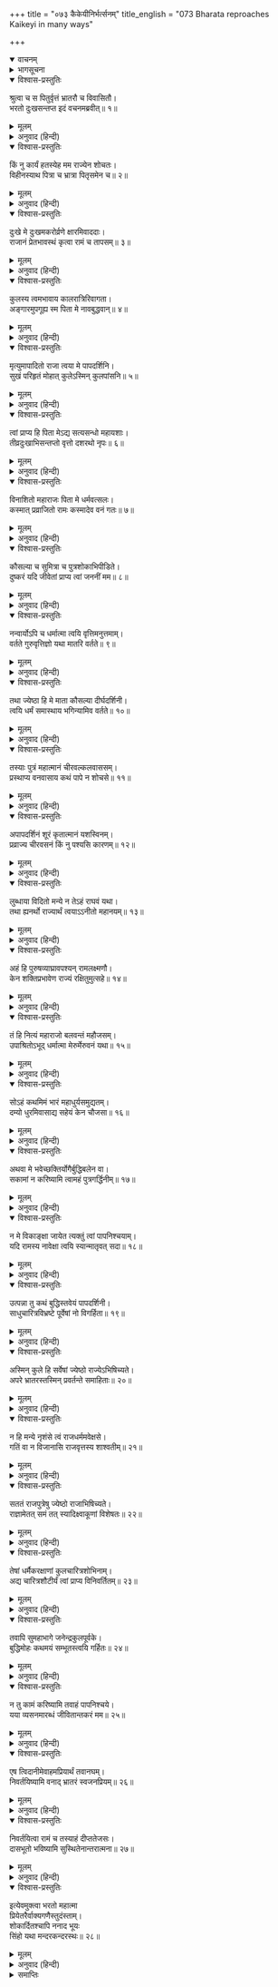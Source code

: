 +++
title = "०७३ कैकेयीनिर्भर्त्सनम्"
title_english = "073 Bharata reproaches Kaikeyi in many ways"

+++
<details open><summary>वाचनम्</summary>
<div caption="श्रीराम-हरिसीताराममूर्ति-घनपाठिभ्यां वचनम्" class="audioEmbed" src="https://archive.org/download/Ramayana-recitation-Sriram-harisItArAmamUrti-Ghanapaati-v2/Kanda_2/Kanda_2_AYK-073-Kaikeyee_Nirbhartha_Sanam.mp3"></div>
</details>

<details><summary>भागसूचना</summary>

73. भरतका कैकेयीको धिक्कारना और उसके प्रति महान् रोष प्रकट करना
</details>

<details open><summary>विश्वास-प्रस्तुतिः</summary>

श्रुत्वा च स पितुर्वृत्तं भ्रातरौ च विवासितौ।  
भरतो दुःखसन्तप्त इदं वचनमब्रवीत्॥ १॥
</details>

<details><summary>मूलम्</summary>

श्रुत्वा च स पितुर्वृत्तं भ्रातरौ च विवासितौ।  
भरतो दुःखसन्तप्त इदं वचनमब्रवीत्॥ १॥
</details>

<details><summary>अनुवाद (हिन्दी)</summary>

पिताके परलोकवास और दोनों भाइयोंके वनवासका समाचार सुनकर भरत दुःखसे संतप्त हो उठे और इस प्रकार बोले—॥ १॥
</details>

<details open><summary>विश्वास-प्रस्तुतिः</summary>

किं नु कार्यं हतस्येह मम राज्येन शोचतः।  
विहीनस्याथ पित्रा च भ्रात्रा पितृसमेन च॥ २॥
</details>

<details><summary>मूलम्</summary>

किं नु कार्यं हतस्येह मम राज्येन शोचतः।  
विहीनस्याथ पित्रा च भ्रात्रा पितृसमेन च॥ २॥
</details>

<details><summary>अनुवाद (हिन्दी)</summary>

‘हाय! तूने मुझे मार डाला। मैं पितासे सदाके लिये बिछुड़ गया और पितृतुल्य बड़े भाईसे भी बिलग हो गया। अब तो मैं शोकमें डूब रहा हूँ, मुझे यहाँ राज्य लेकर क्या करना है?॥ २॥
</details>

<details open><summary>विश्वास-प्रस्तुतिः</summary>

दुःखे मे दुःखमकरोर्व्रणे क्षारमिवाददाः।  
राजानं प्रेतभावस्थं कृत्वा रामं च तापसम्॥ ३॥
</details>

<details><summary>मूलम्</summary>

दुःखे मे दुःखमकरोर्व्रणे क्षारमिवाददाः।  
राजानं प्रेतभावस्थं कृत्वा रामं च तापसम्॥ ३॥
</details>

<details><summary>अनुवाद (हिन्दी)</summary>

‘तूने राजाको परलोकवासी तथा श्रीरामको तपस्वी बनाकर मुझे दुःख-पर-दुःख दिया है, घावपर नमक-सा छिड़क दिया है॥ ३॥
</details>

<details open><summary>विश्वास-प्रस्तुतिः</summary>

कुलस्य त्वमभावाय कालरात्रिरिवागता।  
अङ्गारमुपगूह्य स्म पिता मे नावबुद्धवान्॥ ४॥
</details>

<details><summary>मूलम्</summary>

कुलस्य त्वमभावाय कालरात्रिरिवागता।  
अङ्गारमुपगूह्य स्म पिता मे नावबुद्धवान्॥ ४॥
</details>

<details><summary>अनुवाद (हिन्दी)</summary>

‘तू इस कुलका विनाश करनेके लिये कालरात्रि बनकर आयी थी। मेरे पिताने तुझे अपनी पत्नी क्या बनाया, दहकते हुए अङ्गारको हृदयसे लगा लिया था; किंतु उस समय यह बात उनकी समझमें नहीं आयी थी॥ ४॥
</details>

<details open><summary>विश्वास-प्रस्तुतिः</summary>

मृत्युमापादितो राजा त्वया मे पापदर्शिनि।  
सुखं परिहृतं मोहात् कुलेऽस्मिन् कुलपांसनि॥ ५॥
</details>

<details><summary>मूलम्</summary>

मृत्युमापादितो राजा त्वया मे पापदर्शिनि।  
सुखं परिहृतं मोहात् कुलेऽस्मिन् कुलपांसनि॥ ५॥
</details>

<details><summary>अनुवाद (हिन्दी)</summary>

‘पापपर ही दृष्टि रखनेवाली! कुलकलङ्किनी! तूने मेरे महाराजको कालके गालमें डाल दिया और मोहवश इस कुलका सुख सदाके लिये छीन लिया॥ ५॥
</details>

<details open><summary>विश्वास-प्रस्तुतिः</summary>

त्वां प्राप्य हि पिता मेऽद्य सत्यसन्धो महायशाः।  
तीव्रदुःखाभिसन्तप्तो वृत्तो दशरथो नृपः॥ ६॥
</details>

<details><summary>मूलम्</summary>

त्वां प्राप्य हि पिता मेऽद्य सत्यसन्धो महायशाः।  
तीव्रदुःखाभिसन्तप्तो वृत्तो दशरथो नृपः॥ ६॥
</details>

<details><summary>अनुवाद (हिन्दी)</summary>

‘तुझे पाकर मेरे सत्यप्रतिज्ञ महायशस्वी पिता महाराज दशरथ इन दिनों दुःसह दुःखसे संतप्त होकर प्राण त्यागनेको विवश हुए हैं॥ ६॥
</details>

<details open><summary>विश्वास-प्रस्तुतिः</summary>

विनाशितो महाराजः पिता मे धर्मवत्सलः।  
कस्मात् प्रव्राजितो रामः कस्मादेव वनं गतः॥ ७॥
</details>

<details><summary>मूलम्</summary>

विनाशितो महाराजः पिता मे धर्मवत्सलः।  
कस्मात् प्रव्राजितो रामः कस्मादेव वनं गतः॥ ७॥
</details>

<details><summary>अनुवाद (हिन्दी)</summary>

‘बता, तूने मेरे धर्मवत्सल पिता महाराज दशरथका विनाश क्यों किया? मेरे बड़े भाई श्रीरामको क्यों घरसे निकाला और वे भी क्यों (तेरे ही कहनेसे) वनको चले गये?॥ ७॥
</details>

<details open><summary>विश्वास-प्रस्तुतिः</summary>

कौसल्या च सुमित्रा च पुत्रशोकाभिपीडिते।  
दुष्करं यदि जीवेतां प्राप्य त्वां जननीं मम॥ ८॥
</details>

<details><summary>मूलम्</summary>

कौसल्या च सुमित्रा च पुत्रशोकाभिपीडिते।  
दुष्करं यदि जीवेतां प्राप्य त्वां जननीं मम॥ ८॥
</details>

<details><summary>अनुवाद (हिन्दी)</summary>

‘कौसल्या और सुमित्रा भी मेरी माता कहलानेवाली तुझ कैकेयीको पाकर पुत्रशोकसे पीड़ित हो गयीं। अब उनका जीवित रहना अत्यन्त कठिन है॥ ८॥
</details>

<details open><summary>विश्वास-प्रस्तुतिः</summary>

नन्वार्योऽपि च धर्मात्मा त्वयि वृत्तिमनुत्तमाम्।  
वर्तते गुरुवृत्तिज्ञो यथा मातरि वर्तते॥ ९॥
</details>

<details><summary>मूलम्</summary>

नन्वार्योऽपि च धर्मात्मा त्वयि वृत्तिमनुत्तमाम्।  
वर्तते गुरुवृत्तिज्ञो यथा मातरि वर्तते॥ ९॥
</details>

<details><summary>अनुवाद (हिन्दी)</summary>

‘बड़े भैया श्रीराम धर्मात्मा हैं; गुरुजनोंके साथ कैसा बर्ताव करना चाहिये—इसे वे अच्छी तरह जानते हैं, इसलिये उनका अपनी माताके प्रति जैसा बर्ताव था, वैसा ही उत्तम व्यवहार वे तेरे साथ भी करते थे॥ ९॥
</details>

<details open><summary>विश्वास-प्रस्तुतिः</summary>

तथा ज्येष्ठा हि मे माता कौसल्या दीर्घदर्शिनी।  
त्वयि धर्मं समास्थाय भगिन्यामिव वर्तते॥ १०॥
</details>

<details><summary>मूलम्</summary>

तथा ज्येष्ठा हि मे माता कौसल्या दीर्घदर्शिनी।  
त्वयि धर्मं समास्थाय भगिन्यामिव वर्तते॥ १०॥
</details>

<details><summary>अनुवाद (हिन्दी)</summary>

‘मेरी बड़ी माता कौसल्या भी बड़ी दूरदर्शिनी हैं। वे धर्मका ही आश्रय लेकर तेरे साथ बहिनका-सा बर्ताव करती हैं॥ १०॥
</details>

<details open><summary>विश्वास-प्रस्तुतिः</summary>

तस्याः पुत्रं महात्मानं चीरवल्कलवाससम्।  
प्रस्थाप्य वनवासाय कथं पापे न शोचसे॥ ११॥
</details>

<details><summary>मूलम्</summary>

तस्याः पुत्रं महात्मानं चीरवल्कलवाससम्।  
प्रस्थाप्य वनवासाय कथं पापे न शोचसे॥ ११॥
</details>

<details><summary>अनुवाद (हिन्दी)</summary>

‘पापिनि! उनके महात्मा पुत्रको चीर और वल्कल पहनाकर तूने वनमें रहनेके लिये भेज दिया। फिर भी तुझे शोक क्यों नहीं हो रहा है॥ ११॥
</details>

<details open><summary>विश्वास-प्रस्तुतिः</summary>

अपापदर्शिनं शूरं कृतात्मानं यशस्विनम्।  
प्रव्राज्य चीरवसनं किं नु पश्यसि कारणम्॥ १२॥
</details>

<details><summary>मूलम्</summary>

अपापदर्शिनं शूरं कृतात्मानं यशस्विनम्।  
प्रव्राज्य चीरवसनं किं नु पश्यसि कारणम्॥ १२॥
</details>

<details><summary>अनुवाद (हिन्दी)</summary>

‘श्रीराम किसीकी बुराई नहीं देखते। वे शूरवीर, पवित्रात्मा और यशस्वी हैं। उन्हें चीर पहनाकर वनवास दे देनेमें तू कौन-सा लाभ देख रही है?॥ १२॥
</details>

<details open><summary>विश्वास-प्रस्तुतिः</summary>

लुब्धाया विदितो मन्ये न तेऽहं राघवं यथा।  
तथा ह्यनर्थो राज्यार्थं त्वयाऽऽनीतो महानयम्॥ १३॥
</details>

<details><summary>मूलम्</summary>

लुब्धाया विदितो मन्ये न तेऽहं राघवं यथा।  
तथा ह्यनर्थो राज्यार्थं त्वयाऽऽनीतो महानयम्॥ १३॥
</details>

<details><summary>अनुवाद (हिन्दी)</summary>

‘तू लोभिन है। मैं समझता हूँ, इसीलिये तुझे यह पता नहीं है कि मेरा श्रीरामचन्द्रजीके प्रति कैसा भाव है, तभी तूने राज्यके लिये यह महान् अनर्थ कर डाला है॥ १३॥
</details>

<details open><summary>विश्वास-प्रस्तुतिः</summary>

अहं हि पुरुषव्याघ्रावपश्यन् रामलक्ष्मणौ।  
केन शक्तिप्रभावेण राज्यं रक्षितुमुत्सहे॥ १४॥
</details>

<details><summary>मूलम्</summary>

अहं हि पुरुषव्याघ्रावपश्यन् रामलक्ष्मणौ।  
केन शक्तिप्रभावेण राज्यं रक्षितुमुत्सहे॥ १४॥
</details>

<details><summary>अनुवाद (हिन्दी)</summary>

‘मैं पुरुषसिंह श्रीराम और लक्ष्मणको न देखकर किस शक्तिके प्रभावसे इस राज्यकी रक्षा कर सकता हूँ? (मेरे बल तो मेरे भाई ही हैं)॥ १४॥
</details>

<details open><summary>विश्वास-प्रस्तुतिः</summary>

तं हि नित्यं महाराजो बलवन्तं महौजसम्।  
उपाश्रितोऽभूद् धर्मात्मा मेरुर्मेरुवनं यथा॥ १५॥
</details>

<details><summary>मूलम्</summary>

तं हि नित्यं महाराजो बलवन्तं महौजसम्।  
उपाश्रितोऽभूद् धर्मात्मा मेरुर्मेरुवनं यथा॥ १५॥
</details>

<details><summary>अनुवाद (हिन्दी)</summary>

‘मेरे धर्मात्मा पिता महाराज दशरथ भी सदा उन महातेजस्वी बलवान् श्रीरामका ही आश्रय लेते थे (उन्हींसे अपने लोक-परलोककी सिद्धिकी आशा रखते थे), ठीक उसी तरह जैसे मेरुपर्वत अपनी रक्षाके लिये अपने ऊपर उत्पन्न हुए गहन वनका ही आश्रय लेता है (यदि वह दुर्गम वनसे घिरा हुआ न हो तो दूसरे लोग निश्चय ही उसपर आक्रमण कर सकते हैं)॥ १५॥
</details>

<details open><summary>विश्वास-प्रस्तुतिः</summary>

सोऽहं कथमिमं भारं महाधुर्यसमुद्यतम्।  
दम्यो धुरमिवासाद्य सहेयं केन चौजसा॥ १६॥
</details>

<details><summary>मूलम्</summary>

सोऽहं कथमिमं भारं महाधुर्यसमुद्यतम्।  
दम्यो धुरमिवासाद्य सहेयं केन चौजसा॥ १६॥
</details>

<details><summary>अनुवाद (हिन्दी)</summary>

‘यह राज्यका भार, जिसे किसी महाधुरंधरने धारण किया था, मैं कैसे, किस बलसे धारण कर सकता हूँ? जैसे कोई छोटा-सा बछड़ा बड़े-बड़े बैलोंद्वारा ढोये जानेयोग्य महान् भारको नहीं खींच सकता, उसी प्रकार यह राज्यका महान् भार मेरे लिये असह्य है॥ १६॥
</details>

<details open><summary>विश्वास-प्रस्तुतिः</summary>

अथवा मे भवेच्छक्तिर्योगैर्बुद्धिबलेन वा।  
सकामां न करिष्यामि त्वामहं पुत्रगर्द्धिनीम्॥ १७॥
</details>

<details><summary>मूलम्</summary>

अथवा मे भवेच्छक्तिर्योगैर्बुद्धिबलेन वा।  
सकामां न करिष्यामि त्वामहं पुत्रगर्द्धिनीम्॥ १७॥
</details>

<details><summary>अनुवाद (हिन्दी)</summary>

‘अथवा नाना प्रकारके उपायों तथा बुद्धिबलसे मुझमें राज्यके भरण-पोषणकी शक्ति हो तो भी केवल अपने बेटेके लिये राज्य चाहनेवाली तुझ कैकेयीकी मनःकामना पूरी नहीं होने दूँगा॥ १७॥
</details>

<details open><summary>विश्वास-प्रस्तुतिः</summary>

न मे विकाङ्क्षा जायेत त्यक्तुं त्वां पापनिश्चयाम्।  
यदि रामस्य नावेक्षा त्वयि स्यान्मातृवत् सदा॥ १८॥
</details>

<details><summary>मूलम्</summary>

न मे विकाङ्क्षा जायेत त्यक्तुं त्वां पापनिश्चयाम्।  
यदि रामस्य नावेक्षा त्वयि स्यान्मातृवत् सदा॥ १८॥
</details>

<details><summary>अनुवाद (हिन्दी)</summary>

‘यदि श्रीराम तुझे सदा अपनी माताके समान नहीं देखते होते तो तेरी-जैसी पापपूर्ण विचारवाली माताका त्याग करनेमें मुझे तनिक भी हिचक नहीं होती॥ १८॥
</details>

<details open><summary>विश्वास-प्रस्तुतिः</summary>

उत्पन्ना तु कथं बुद्धिस्तवेयं पापदर्शिनी।  
साधुचारित्रविभ्रष्टे पूर्वेषां नो विगर्हिता॥ १९॥
</details>

<details><summary>मूलम्</summary>

उत्पन्ना तु कथं बुद्धिस्तवेयं पापदर्शिनी।  
साधुचारित्रविभ्रष्टे पूर्वेषां नो विगर्हिता॥ १९॥
</details>

<details><summary>अनुवाद (हिन्दी)</summary>

‘उत्तम चरित्रसे गिरी हुई पापिनि! मेरे पूर्वजोंने जिसकी सदा निन्दा की है, वह पापपर ही दृष्टि रखनेवाली बुद्धि तुझमें कैसे उत्पन्न हो गयी?॥ १९॥
</details>

<details open><summary>विश्वास-प्रस्तुतिः</summary>

अस्मिन् कुले हि सर्वेषां ज्येष्ठो राज्येऽभिषिच्यते।  
अपरे भ्रातरस्तस्मिन् प्रवर्तन्ते समाहिताः॥ २०॥
</details>

<details><summary>मूलम्</summary>

अस्मिन् कुले हि सर्वेषां ज्येष्ठो राज्येऽभिषिच्यते।  
अपरे भ्रातरस्तस्मिन् प्रवर्तन्ते समाहिताः॥ २०॥
</details>

<details><summary>अनुवाद (हिन्दी)</summary>

‘इस कुलमें जो सबसे बड़ा होता है, उसीका राज्याभिषेक होता है; दूसरे भाई सावधानीके साथ बड़ेकी आज्ञाके अधीन रहकर कार्य करते हैं॥ २०॥
</details>

<details open><summary>विश्वास-प्रस्तुतिः</summary>

न हि मन्ये नृशंसे त्वं राजधर्ममवेक्षसे।  
गतिं वा न विजानासि राजवृत्तस्य शाश्वतीम्॥ २१॥
</details>

<details><summary>मूलम्</summary>

न हि मन्ये नृशंसे त्वं राजधर्ममवेक्षसे।  
गतिं वा न विजानासि राजवृत्तस्य शाश्वतीम्॥ २१॥
</details>

<details><summary>अनुवाद (हिन्दी)</summary>

‘क्रूर स्वभाववाली कैकेयि! मेरी समझमें तू राजधर्मपर दृष्टि नहीं रखती है अथवा उसे बिलकुल नहीं जानती। राजाओंके बर्तावका जो सनातन स्वरूप है, उसका भी तुझे ज्ञान नहीं है॥ २१॥
</details>

<details open><summary>विश्वास-प्रस्तुतिः</summary>

सततं राजपुत्रेषु ज्येष्ठो राजाभिषिच्यते।  
राज्ञामेतत् समं तत् स्यादिक्ष्वाकूणां विशेषतः॥ २२॥
</details>

<details><summary>मूलम्</summary>

सततं राजपुत्रेषु ज्येष्ठो राजाभिषिच्यते।  
राज्ञामेतत् समं तत् स्यादिक्ष्वाकूणां विशेषतः॥ २२॥
</details>

<details><summary>अनुवाद (हिन्दी)</summary>

‘राजकुमारोंमें जो ज्येष्ठ होता है, सदा उसीका राजाके पदपर अभिषेक किया जाता है। सभी राजाओंके यहाँ समान रूपसे इस नियमका पालन होता है। इक्ष्वाकुवंशी नरेशोंके कुलमें इसका विशेष आदर है॥ २२॥
</details>

<details open><summary>विश्वास-प्रस्तुतिः</summary>

तेषां धर्मैकरक्षाणां कुलचारित्रशोभिनाम्।  
अद्य चारित्रशौटीर्यं त्वां प्राप्य विनिवर्तितम्॥ २३॥
</details>

<details><summary>मूलम्</summary>

तेषां धर्मैकरक्षाणां कुलचारित्रशोभिनाम्।  
अद्य चारित्रशौटीर्यं त्वां प्राप्य विनिवर्तितम्॥ २३॥
</details>

<details><summary>अनुवाद (हिन्दी)</summary>

‘जिनकी एकमात्र धर्मसे ही रक्षा होती आयी है तथा जो कुलोचित सदाचारके पालनसे ही सुशोभित हुए हैं, उनका यह चरित्रविषयक अभियान आज तुझे पाकर—तेरे सम्बन्धके कारण दूर हो गया॥ २३॥
</details>

<details open><summary>विश्वास-प्रस्तुतिः</summary>

तवापि सुमहाभागे जनेन्द्रकुलपूर्वके।  
बुद्धिमोहः कथमयं सम्भूतस्त्वयि गर्हितः॥ २४॥
</details>

<details><summary>मूलम्</summary>

तवापि सुमहाभागे जनेन्द्रकुलपूर्वके।  
बुद्धिमोहः कथमयं सम्भूतस्त्वयि गर्हितः॥ २४॥
</details>

<details><summary>अनुवाद (हिन्दी)</summary>

‘महाभागे! तेरा जन्म भी तो महाराज केकयके कुलमें हुआ है, फिर तेरे हृदयमें यह निन्दित बुद्धिमोह कैसे उत्पन्न हो गया?॥ २४॥
</details>

<details open><summary>विश्वास-प्रस्तुतिः</summary>

न तु कामं करिष्यामि तवाहं पापनिश्चये।  
यया व्यसनमारब्धं जीवितान्तकरं मम॥ २५॥
</details>

<details><summary>मूलम्</summary>

न तु कामं करिष्यामि तवाहं पापनिश्चये।  
यया व्यसनमारब्धं जीवितान्तकरं मम॥ २५॥
</details>

<details><summary>अनुवाद (हिन्दी)</summary>

‘अरी! तेरा विचार बड़ा ही पापपूर्ण है। मैं तेरी इच्छा कदापि नहीं पूर्ण करूँगा। तूने मेरे लिये उस विपत्तिकी नींव डाल दी है, जो मेरे प्राणतक ले सकती है॥ २५॥
</details>

<details open><summary>विश्वास-प्रस्तुतिः</summary>

एष त्विदानीमेवाहमप्रियार्थं तवानघम्।  
निवर्तयिष्यामि वनाद् भ्रातरं स्वजनप्रियम्॥ २६॥
</details>

<details><summary>मूलम्</summary>

एष त्विदानीमेवाहमप्रियार्थं तवानघम्।  
निवर्तयिष्यामि वनाद् भ्रातरं स्वजनप्रियम्॥ २६॥
</details>

<details><summary>अनुवाद (हिन्दी)</summary>

‘यह ले, मैं अभी तेरा अप्रिय करनेके लिये तुल गया हूँ। मैं वनसे निष्पाप भ्राता श्रीरामको, जो स्वजनोंके प्रिय हैं, लौटा लाऊँगा॥ २६॥
</details>

<details open><summary>विश्वास-प्रस्तुतिः</summary>

निवर्तयित्वा रामं च तस्याहं दीप्ततेजसः।  
दासभूतो भविष्यामि सुस्थितेनान्तरात्मना॥ २७॥
</details>

<details><summary>मूलम्</summary>

निवर्तयित्वा रामं च तस्याहं दीप्ततेजसः।  
दासभूतो भविष्यामि सुस्थितेनान्तरात्मना॥ २७॥
</details>

<details><summary>अनुवाद (हिन्दी)</summary>

श्रीरामको लौटा लाकर उद्दीप्त तेजवाले उन्हीं महापुरुषका दास बनकर स्वस्थचित्तसे जीवन व्यतीत करूँगा’॥ २७॥
</details>

<details open><summary>विश्वास-प्रस्तुतिः</summary>

इत्येवमुक्त्वा भरतो महात्मा  
प्रियेतरैर्वाक्यगणैस्तुदंस्ताम्।  
शोकार्दितश्चापि ननाद भूयः  
सिंहो यथा मन्दरकन्दरस्थः॥ २८॥
</details>

<details><summary>मूलम्</summary>

इत्येवमुक्त्वा भरतो महात्मा  
प्रियेतरैर्वाक्यगणैस्तुदंस्ताम्।  
शोकार्दितश्चापि ननाद भूयः  
सिंहो यथा मन्दरकन्दरस्थः॥ २८॥
</details>

<details><summary>अनुवाद (हिन्दी)</summary>

ऐसा कहकर महात्मा भरत शोकसे पीड़ित हो पुनः जली-कटी बातोंसे कैकेयीको व्यथित करते हुए उसे जोर-जोरसे फटकारने लगे, मानो मन्दराचलकी गुहामें बैठा हुआ सिंह गरज रहा हो॥ २८॥
</details>

<details><summary>समाप्तिः</summary>

इत्यार्षे श्रीमद्रामायणे वाल्मीकीये आदिकाव्येऽयोध्याकाण्डे त्रिसप्ततितमः सर्गः॥ ७३॥  
इस प्रकार श्रीवाल्मीकिनिर्मित आर्षरामायण आदिकाव्यके अयोध्याकाण्डमें तिहत्तरवाँ सर्ग पूरा हुआ॥ ७३॥
</details>

